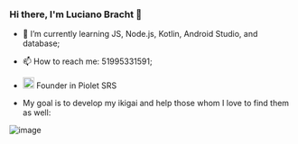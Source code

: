 ### Hi there, I'm Luciano Bracht 👋



- 🌱 I’m currently learning JS, Node.js, Kotlin, Android Studio, and database;
- 📫 How to reach me: 51995331591;
- <img src="https://user-images.githubusercontent.com/22278499/213934225-a4e4d600-33aa-4316-abd6-c339b41ca865.png" width="20" height="20"> Founder in Piolet SRS 


- My goal is to develop my ikigai and help those whom I love to find them as well:

![image](https://user-images.githubusercontent.com/22278499/213933994-b647f21b-33ee-4f76-aa5a-09138e5b439b.png)

